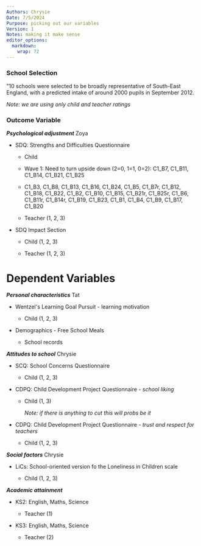 ```yaml
---
Authors: Chrysie
Date: 7/5/2024
Purpose: picking out our variables
Version: 1
Notes: making it make sense
editor_options: 
  markdown: 
    wrap: 72
---
```


### School Selection

"10 schools were selected to be broadly representative of South-East
England, with a predicted intake of around 2000 pupils in September
2012.

*Note: we are using only child and teacher ratings*

### Outcome Variable

***Psychological adjustment***
Zoya

-   SDQ: Strengths and Difficulties Questionnaire

    -   Child
    -   Wave 1: Need to turn upside down (2=0, 1=1, 0=2): C1_B7, C1_B11, C1_B14, C1_B21, C1_B25
    -   C1_B3, C1_B8, C1_B13, C1_B16, C1_B24, C1_B5, C1_B7r, C1_B12, C1_B18, C1_B22, C1_B2, C1_B10, C1_B15, C1_B21r, C1_B25r, C1_B6, C1_B11r, C1_B14r, C1_B19, C1_B23, C1_B1, C1_B4, C1_B9, C1_B17, C1_B20


    -   Teacher (1, 2, 3)

-   SDQ Impact Section

    -   Child (1, 2, 3)

    -   Teacher (1, 2, 3)

# Dependent Variables

***Personal characteristics***
Tat

-   Wentzel's Learning Goal Pursuit - learning motivation

    -   Child (1, 2, 3)

-   Demographics - Free School Meals

    -   School records

***Attitudes to school***
Chrysie

-   SCQ: School Concerns Questionnaire

    -   Child (1, 2, 3)

-   CDPQ: Child Development Project Questionnaire - *school liking*

    -   Child (1, 3)

        *Note: if there is anything to cut this will probs be it*

-   CDPQ: Child Development Project Questionnaire - *trust and respect
    for teachers*

    -   Child (1, 2, 3)

***Social factors***
Chrysie

-   LiCs: School-oriented version fo the Loneliness in Children scale

    -   Child (1, 2, 3)

***Academic attainment***


-   KS2: English, Maths, Science

    -   Teacher (1)

-   KS3: English, Maths, Science

    -   Teacher (2)
